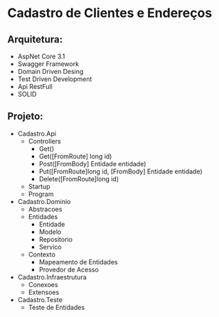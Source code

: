 # Cadastro de Clientes e Endereços

## Arquitetura:

* AspNet Core 3.1
* Swagger Framework
* Domain Driven Desing
* Test Driven Development
* Api RestFull
* SOLID

## Projeto:

* Cadastro.Api
  * Controllers
    * Get()
    * Get([FromRoute] long id)
    * Post([FromBody] Entidade entidade)
    * Put([FromRoute]long id, [FromBody] Entidade entidade)
    * Delete([FromRoute]long id)
  * Startup
  * Program
* Cadastro.Dominio
  * Abstracoes
  * Entidades
    * Entidade
    * Modelo
    * Repositorio
    * Servico
  * Contexto
    * Mapeamento de Entidades
    * Provedor de Acesso
* Cadastro.Infraestrutura
  * Conexoes
  * Extensoes
* Cadastro.Teste
  * Teste de Entidades
